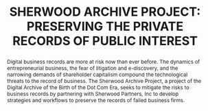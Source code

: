 ---
abstract: 'Digital business records are more at risk now than ever

  before. The dynamics of entrepreneurial business, the

  fear of litigation and e-discovery, and the narrowing

  demands of shareholder capitalism compound the

  technological threats to the record of business. The

  Sherwood Archive Project, a project of the Digital

  Archive of the Birth of the Dot Com Era, seeks to

  mitigate the risks to business records by partnering with

  Sherwood Partners, Inc to develop strategies and

  workflows to preserve the records of failed business

  firms.'
creators:
- Kirsch, David A.
- Meister, Sam
date: null
document_url: https://services.phaidra.univie.ac.at/api/object/o:245908/download
grand_parent: iPRES
institutions: []
keywords:
- vienna
landing_page_url: https://phaidra.univie.ac.at/o:245908
language: eng
layout: publication
license: CC BY-SA 2.0 AT
notes_url: null
parent: iPRES 2010
presentation_url: null
publication_type: poster
size: 156036
source_name: iPRES
title: 'SHERWOOD ARCHIVE PROJECT: PRESERVING THE  PRIVATE RECORDS OF PUBLIC INTEREST'
year: 2010
---